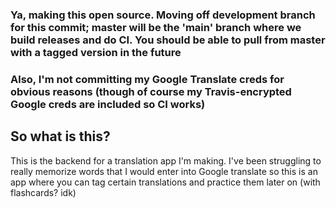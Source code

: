### Ya, making this open source. Moving off development branch for this commit; master will be the 'main' branch where we build releases and do CI. You should be able to pull from master with a tagged version in the future

### Also, I'm not committing my Google Translate creds for obvious reasons (though of course my Travis-encrypted Google creds are included so CI works)

## So what is this?
This is the backend for a translation app I'm making. I've been struggling to really memorize words that I would enter into Google translate so this is an app where you can tag certain translations and practice them later on (with flashcards? idk)
